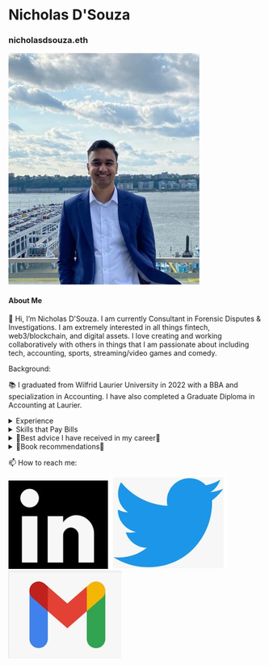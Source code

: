 # Nicholas D'Souza
### nicholasdsouza.eth

![Headshot][logo]

[logo]: https://github.com/nicholasdsouza17/nicholasdsouza17.github.io/blob/main/final%20head%20shot%20web.JPG


#### About Me
👋 Hi, I’m Nicholas D'Souza. I am currently Consultant in Forensic Disputes & Investigations.
I am extremely interested in all things fintech, web3/blockchain, and digital assets.
I love creating and working collaboratively with others in things that I am passionate about including tech, accounting, sports, streaming/video games and comedy.

Background:

📚 I graduated from Wilfrid Laurier University in 2022 with a BBA and specialization in Accounting.   I have also completed a Graduate Diploma in Accounting at Laurier.

<details>
<summary>Experience</summary>
<br>
  
- 📁 BDO ➡ Consultant in Forensic Disputes & Investigations 

- 📁 KPMG ➡ Coop in Forensic Disputes & Investigations

- 📑 CPA Plan Inc. ➡ Summer Intern 
</details>

<details>
<summary>Skills that Pay Bills</summary>
<br>
  
- 💾 Proficient writing VBA in Excel
  
- 🔍 Proficient with IFRS and ASPE accounting standards and Income Tax Act
  
- 💻 Proficient in Microsoft Office and Excel
  
- 🌌 Passion and Extremely Knowledgeable in WEB 3 and Blockchain technology
 
</details>

<details>
<summary>🔑Best advice I have received in my career🔑</summary>
<br>
  
- Stay the course after planning

- There is someone out their foregoing their personal desires and comforts to reach a goal… instead of being haunted by that person be that person.

- You want to reach a position where you are managing.  Managing process or people.  You will then have the ability to be creative and more autonomy.

- Pomodoro’s can change your work completely.  They will allow you to work for much longer hours and be more focused during work.

- Read as much as possible.  There is no such thing as being too informed on a subject.

- Learning is a never-ending journey.

- A recommended career path: work for a bigger firm at first, gain creditability.  Then go work for a smaller firm to get clients and have more autonomy over your work.  Once you have clients and actual value, the bigger firms will hire you back.  This will be much faster than internal promotions.

- When choosing a job focus on your new manager.  They will be your mentor and have the ability to significantly improve your life.

- Never think you are above anybody and always help people.

- Find something you really love to do, and you will never work a day in your life.

- Make sure to actively take care of your body and mental health.

- When assigned a task do you best no matter if you enjoy the task for not.  This work ethic will show to your managers and superiors.

</details>

<details>
<summary>📕Book recommendations📕</summary>
<br>
  

- ***Can't Hurt Me: Master Your Mind and Defy the Odds*** by David Goggins
  
- ***MONEY Master the Game*** by Tony Robbins
  
- ***Unshakeable: Your Financial Freedom Playbook*** by Tony Robbins
  
- ***Rich Dad Poor Dad*** by Robert Kiyosaki and Sharon Lechter

- ***Blockchain Revolution: How the Technology Behind Bitcoin Is Changing Money, Business, and the World*** by Alex Tapscott and Don Tapscott

 
</details>

  


📫 How to reach me:

*[![linkedin][logolinkedin]](https://www.linkedin.com/in/nicholas-d-souza-72269a158)*
*[![twitter][logotwitter]](https://twitter.com/em203ndsouza/)*
*[![email][logoemail]](mailto:nicholasdsouza17@gmail.com)*


[logolinkedin]: https://github.com/nicholasdsouza17/nicholasdsouza17/blob/main/Linked%20in%20logo.JPG


[logotwitter]: https://github.com/nicholasdsouza17/nicholasdsouza17/blob/main/twitter%20logo.JPG


[logoemail]: https://github.com/nicholasdsouza17/nicholasdsouza17/blob/main/gmail%20logo.JPG

<!---
nicholasdsouza17/nicholasdsouza17 is a ✨ special ✨ repository because its `README.md` (this file) appears on your GitHub profile.
You can click the Preview link to take a look at your changes.
--->
